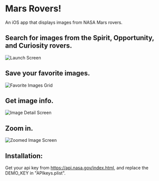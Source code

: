 #  Mars Rovers!
An iOS app that displays images from NASA Mars rovers.



## Search for images from the Spirit, Opportunity, and Curiosity rovers.
![Launch Screen](fastlane/screenshots/en-US/iPhone%20Xʀ-01launch_framed.png)



## Save your favorite images.
![Favorite Images Grid](fastlane/screenshots/en-US/iPhone%20Xʀ-02Grid_framed.png)



## Get image info.
![Image Detail Screen](fastlane/screenshots/en-US/iPhone%20Xʀ-03Detail_framed.png)



## Zoom in.
![Zoomed Image Screen](fastlane/screenshots/en-US/iPhone%20Xʀ-04zoom_framed.png)



##  Installation:
Get your api key from https://api.nasa.gov/index.html, and replace the DEMO_KEY in "APIkeys.plist".
